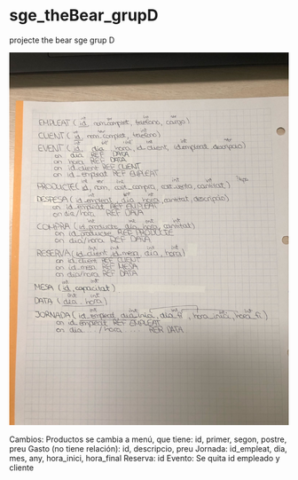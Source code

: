 # sge_theBear_grupD
projecte the bear sge grup D

![img.png](img.png)

Cambios: 
Productos se cambia a menú, que tiene: id, primer, segon, postre, preu
Gasto (no tiene relación): id, descripcio, preu
Jornada: id_empleat, dia, mes, any, hora_inici, hora_final
Reserva: id
Evento: Se quita id empleado y cliente

